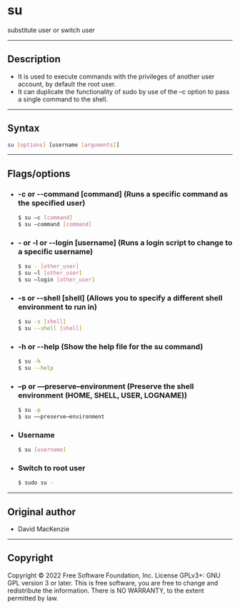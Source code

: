# su
substitute user or switch user

---

## Description
- It is used to execute commands with the privileges of another user account, by default the root user.
- It can duplicate the functionality of sudo by use of the –c option to pass a single command to the shell.
---

## Syntax
```bash
su [options] [username [arguments]]
```
---

## Flags/options
- ###  -c or --command [command] (Runs a specific command as the specified user)
    ```bash
    $ su –c [command]
    $ su –command [command]
    ```
- ### - or -l or --login [username] (Runs a login script to change to a specific username)
    ```bash
    $ su - [other_user] 
    $ su –l [other_user]
    $ su –login [other_user]
    ```
- ### -s or --shell [shell] (Allows you to specify a different shell environment to run in)
    ```bash
    $ su -s [shell]
    $ su --shell [shell]
    ```
- ### -h or --help (Show the help file for the su command)
    ```bash
    $ su -h
    $ su --help
    ```
- ### –p or ––preserve–environment (Preserve the shell environment (HOME, SHELL, USER, LOGNAME))
    ```bash
    $ su -p
    $ su ––preserve–environment
    ```
- ### Username 
    ```bash
    $ su [username]
    ```
- ### Switch to root user
    ```bash
    $ sudo su -
    ```
---

## Original author
-  David MacKenzie

---

## Copyright
Copyright © 2022 Free Software Foundation, Inc. License GPLv3+: GNU GPL version 3 or later.
This is free software, you are free to change and redistribute the information. There is NO WARRANTY, to the extent permitted by law.
